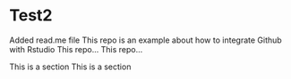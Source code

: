 # Test2
Added read.me file 
This repo is an example about how to integrate Github with Rstudio 
This repo... 
This repo... 

This is a section
This is a section

